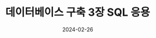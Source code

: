 ---
title: "데이터베이스 구축 3장 SQL 응용"
excerpt: "SQL 응용"

wirter: Myeongwoo Yoon
categories:
  - 정보처리기사
tags:
  - 정보처리기사

toc: true
toc_sticky: true
 
date: 2024-02-26
last_modified_at: 2024-02-26
---